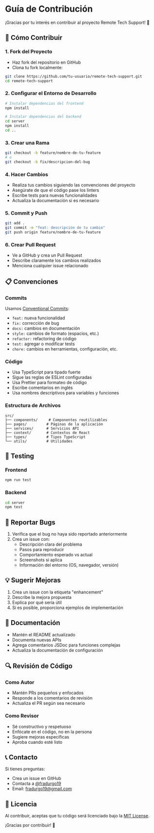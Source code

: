 # Guía de Contribución

¡Gracias por tu interés en contribuir al proyecto Remote Tech Support! 🎉

## 🚀 Cómo Contribuir

### 1. Fork del Proyecto
- Haz fork del repositorio en GitHub
- Clona tu fork localmente:
```bash
git clone https://github.com/tu-usuario/remote-tech-support.git
cd remote-tech-support
```

### 2. Configurar el Entorno de Desarrollo
```bash
# Instalar dependencias del frontend
npm install

# Instalar dependencias del backend
cd server
npm install
cd ..
```

### 3. Crear una Rama
```bash
git checkout -b feature/nombre-de-tu-feature
# o
git checkout -b fix/descripcion-del-bug
```

### 4. Hacer Cambios
- Realiza tus cambios siguiendo las convenciones del proyecto
- Asegúrate de que el código pase los linters
- Escribe tests para nuevas funcionalidades
- Actualiza la documentación si es necesario

### 5. Commit y Push
```bash
git add .
git commit -m "feat: descripción de tu cambio"
git push origin feature/nombre-de-tu-feature
```

### 6. Crear Pull Request
- Ve a GitHub y crea un Pull Request
- Describe claramente los cambios realizados
- Menciona cualquier issue relacionado

## 📋 Convenciones

### Commits
Usamos [Conventional Commits](https://www.conventionalcommits.org/):
- `feat:` nueva funcionalidad
- `fix:` corrección de bug
- `docs:` cambios en documentación
- `style:` cambios de formato (espacios, etc.)
- `refactor:` refactoring de código
- `test:` agregar o modificar tests
- `chore:` cambios en herramientas, configuración, etc.

### Código
- Usa TypeScript para tipado fuerte
- Sigue las reglas de ESLint configuradas
- Usa Prettier para formateo de código
- Escribe comentarios en inglés
- Usa nombres descriptivos para variables y funciones

### Estructura de Archivos
```
src/
├── components/     # Componentes reutilizables
├── pages/         # Páginas de la aplicación
├── services/      # Servicios API
├── context/       # Contextos de React
├── types/         # Tipos TypeScript
└── utils/         # Utilidades
```

## 🧪 Testing

### Frontend
```bash
npm run test
```

### Backend
```bash
cd server
npm test
```

## 🐛 Reportar Bugs

1. Verifica que el bug no haya sido reportado anteriormente
2. Crea un issue con:
   - Descripción clara del problema
   - Pasos para reproducir
   - Comportamiento esperado vs actual
   - Screenshots si aplica
   - Información del entorno (OS, navegador, versión)

## 💡 Sugerir Mejoras

1. Crea un issue con la etiqueta "enhancement"
2. Describe la mejora propuesta
3. Explica por qué sería útil
4. Si es posible, proporciona ejemplos de implementación

## 📝 Documentación

- Mantén el README actualizado
- Documenta nuevas APIs
- Agrega comentarios JSDoc para funciones complejas
- Actualiza la documentación de configuración

## 🔍 Revisión de Código

### Como Autor
- Mantén PRs pequeños y enfocados
- Responde a los comentarios de revisión
- Actualiza el PR según sea necesario

### Como Revisor
- Sé constructivo y respetuoso
- Enfócate en el código, no en la persona
- Sugiere mejoras específicas
- Aproba cuando esté listo

## 📞 Contacto

Si tienes preguntas:
- Crea un issue en GitHub
- Contacta a [@fradurgo19](https://github.com/fradurgo19)
- Email: fradurgo19@gmail.com

## 📄 Licencia

Al contribuir, aceptas que tu código será licenciado bajo la [MIT License](LICENSE).

¡Gracias por contribuir! 🙏
